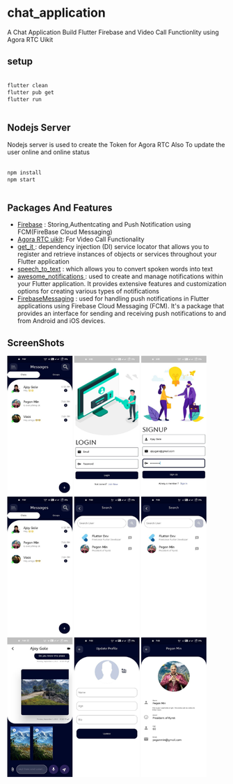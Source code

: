 # chat_application

A Chat Application Build Flutter Firebase and Video Call Functionlity using Agora RTC Uikit

## setup
<pre>
<code>
flutter clean
flutter pub get
flutter run
</code>
</pre>


## Nodejs Server
Nodejs server is used to create the Token for Agora RTC Also To update the user online and online status


<pre>
<code>
npm install 
npm start
</code>
</pre>

## Packages And Features
 <ul>
     <li><a href="https://pub.dev/packages/firebase_core">Firebase</a> : Storing,Authentcating and Push Notification using FCM(FireBase Cloud Messaging)</li>
     <li><a href="https://pub.dev/packages/agora_uikit"> Agora RTC uikit</a>: For Video Call Functionality</li>
     <li><a href="https://pub.dev/packages/get_it">get_it </a>: dependency injection (DI) service locator that allows you to register and retrieve instances of objects or services throughout your Flutter application</li>
     <li><a href="https://pub.dev/packages/speech_to_text">speech_to_text</a> : which allows you to convert spoken words into text</li>
     <li> <a href="https://pub.dev/packages/awesome_notifications"> awesome_notifications </a>: used to create and manage notifications within your Flutter application. It provides extensive features and customization options for creating various types of notifications</li>
     <li><a href ="https://pub.dev/packages/firebase_messaging">FirebaseMessaging</a> : used for handling push notifications in Flutter applications using Firebase Cloud Messaging (FCM). It's a package that provides an interface for sending and receiving push notifications to and from Android and iOS devices.</li>
 </ul>

## ScreenShots
<img src="https://github.com/adarshsudhi/Flutter-Chat-Application/blob/main/assets/photo_7_2023-09-04_20-11-32.jpg?raw=true" width="150" height="320"/>   <img src="https://github.com/adarshsudhi/Flutter-Chat-Application/blob/main/assets/photo_3_2023-09-04_20-11-42.jpg?raw=true" width="150" height="320"/> <img src="https://github.com/adarshsudhi/Flutter-Chat-Application/blob/main/assets/photo_2_2023-09-04_20-11-42.jpg?raw=true" width="150" height="320"/> <img src="https://github.com/adarshsudhi/Flutter-Chat-Application/blob/main/assets/photo_7_2023-09-04_20-11-32.jpg?raw=true" width="150" height="320"/>   <img src="https://github.com/adarshsudhi/Flutter-Chat-Application/blob/main/assets/photo_5_2023-09-04_20-11-32.jpg?raw=true" width="150" height="320"/>  <img src="https://github.com/adarshsudhi/Flutter-Chat-Application/blob/main/assets/photo_5_2023-09-04_20-11-32.jpg?raw=true" width="150" height="320"/>  <img src="https://github.com/adarshsudhi/Flutter-Chat-Application/blob/main/assets/photo_10_2023-09-04_20-11-32.jpg?raw=true" width="150" height="320"/> <img src="https://github.com/adarshsudhi/Flutter-Chat-Application/blob/main/assets/photo_3_2023-09-04_20-11-32.jpg?raw=true" width="150" height="320"/> <img src="https://github.com/adarshsudhi/Flutter-Chat-Application/blob/main/assets/photo_1_2023-09-04_20-11-42.jpg?raw=true" width="150" height="320"/>




